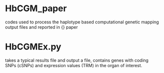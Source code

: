 # HbCGM_paper
codes used to process the haplotype based computational genetic mapping output files and reported in {} paper

# HbCGMEx.py
takes a typical results file and output a file, contains genes with coding SNPs (cSNPs) and expression values (TRM) in the organ of interest. 
